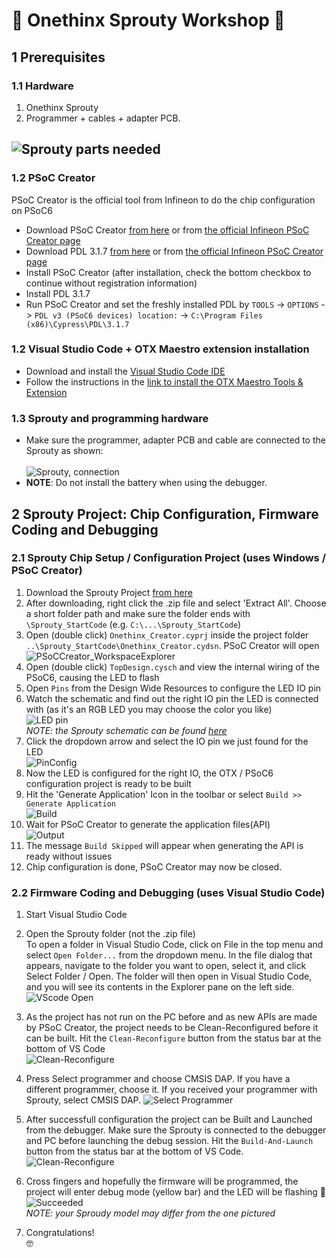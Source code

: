 # 🚀 Onethinx Sprouty Workshop 🚀

## 1 Prerequisites
### 1.1 Hardware
1. Onethinx Sprouty
1. Programmer + cables + adapter PCB.

![Sprouty parts needed](https://raw.githubusercontent.com/onethinx/Sprouty_Workshop/main/assets/img/Sprouty_need_500px.jpeg)
---
### 1.2 PSoC Creator
PSoC Creator is the official tool from Infineon to do the chip configuration on PSoC6
  - Download PSoC Creator [from here](https://drive.google.com/drive/folders/17IZQReRqCk6mNGf5SMYcHy2We6gLfeac?usp=share_link) or from [the official Infineon PSoC Creator page](https://www.infineon.com/cms/en/design-support/tools/sdk/psoc-software/psoc-creator/)
  - Download PDL 3.1.7 [from here](https://drive.google.com/drive/folders/17IZQReRqCk6mNGf5SMYcHy2We6gLfeac?usp=share_link) or from [the official Infineon PSoC Creator page](https://softwaretools.infineon.com/tools/com.ifx.tb.tool.psocperipheraldriverlibrarypdl)
  - Install PSoC Creator (after installation, check the bottom checkbox to continue without registration information)
  - Install PDL 3.1.7
  - Run PSoC Creator and set the freshly installed PDL by `TOOLS` -> `OPTIONS` -> `PDL v3 (PSoC6 devices) location:` -> `C:\Program Files (x86)\Cypress\PDL\3.1.7`

### 1.2 Visual Studio Code + OTX Maestro extension installation
  - Download and install the [Visual Studio Code IDE](https://code.visualstudio.com)
  - Follow the instructions in the [link to install the OTX Maestro Tools & Extension](https://github.com/onethinx/OTX-Maestro/blob/main/README.md#installation)

### 1.3 Sprouty and programming hardware
  - Make sure the programmer, adapter PCB and cable are connected to the Sprouty as shown:<br><br>
![Sprouty, connection](../assets/img/Sprouty_Debugger.jpg)<br>
  - **NOTE**: Do not install the battery when using the debugger.

## 2 Sprouty Project: Chip Configuration, Firmware Coding and Debugging

### 2.1 Sprouty Chip Setup / Configuration Project (uses Windows / PSoC Creator)

1. Download the Sprouty Project [from here](../assets/Sprouty_StartCode.zip)
1. After downloading, right click the .zip file and select 'Extract All'. Choose a short folder path and make sure the folder ends with `\Sprouty_StartCode` (e.g. `C:\...\Sprouty_StartCode`)
1. Open (double click) `Onethinx_Creator.cyprj` inside the project folder `..\Sprouty_StartCode\Onethinx_Creator.cydsn`. PSoC Creator will open<br>
![PSoCCreator_WorkspaceExplorer](../assets/img/PSoCCreator_WorkspaceExplorer.png)<br>
1. Open (double click) `TopDesign.cysch` and view the internal wiring of the PSoC6, causing the LED to flash
1. Open `Pins` from the Design Wide Resources to configure the LED IO pin
1. Watch the schematic and find out the right IO pin the LED is connected with (as it's an RGB LED you may choose the color you like)<br>
![LED pin](../assets/img/LEDpin.png)<br>
*NOTE: the Sprouty schematic can be found [here](https://github.com/onethinx/Sprouty_Workshop/blob/main/assets/Sprouty_Datasheet_Rev_A.pdf)*
1. Click the dropdown arrow and select the IO pin we just found for the LED<br>
![PinConfig](../assets/img/PinConfig.png)<br>
1. Now the LED is configured for the right IO, the OTX / PSoC6 configuration project is ready to be built
1. Hit the 'Generate Application' Icon in the toolbar or select `Build >> Generate Application`<br>
![Build](../assets/img/Creator_Build.png)<br>
1. Wait for PSoC Creator to generate the application files(API)<br>
![Output](../assets/img/Creator_Generate.png)<br>
1. The message `Build Skipped` will appear when generating the API is ready without issues
1. Chip configuration is done, PSoC Creator may now be closed.

### 2.2 Firmware Coding and Debugging (uses Visual Studio Code)

1. Start Visual Studio Code
1. Open the Sprouty folder (not the .zip file)<br>
To open a folder in Visual Studio Code, click on File in the top menu and select `Open Folder...` from the dropdown menu. In the file dialog that appears, navigate to the folder you want to open, select it, and click Select Folder / Open. The folder will then open in Visual Studio Code, and you will see its contents in the Explorer pane on the left side.
![VScode Open](../assets/img/SelectingFolder.png)<br>

1. As the project has not run on the PC before and as new APIs are made by PSoC Creator, the project needs to be Clean-Reconfigured before it can be built. Hit the `Clean-Reconfigure` button from the status bar at the bottom of VS Code<br>
![Clean-Reconfigure](../assets/img/Clean-Reconfigure.png)

1. Press Select programmer and choose CMSIS DAP. If you have a different programmer, choose it. If you received your programmer with Sprouty, select CMSIS DAP.
![Select Programmer](../assets/img/Select_Programmer.png)

1. After successfull configuration the project can be Built and Launched from the debugger. 
  Make sure the Sprouty is connected to the debugger and PC before launching the debug session.
  Hit the `Build-And-Launch` button from the status bar at the bottom of VS Code.
![Clean-Reconfigure](../assets/img/Build-Launch.png)<br>

6. Cross fingers and hopefully the firmware will be programmed, the project will enter debug mode (yellow bar) and the LED will be flashing 🎉<br>
![Succeeded](../assets/img/Succeeded.gif)<br>
*NOTE: your Sproudy model may differ from the one pictured*<br>
7. Congratulations!<br>🤓
